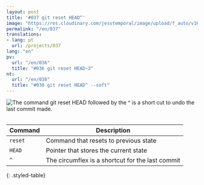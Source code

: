 ```yaml
---
layout: post
title: '#037 git reset HEAD^'
image: "https://res.cloudinary.com/jesstemporal/image/upload/f_auto/v1642878600/gitfichas/en/037/thumbnail_vjzfwl.jpg"
permalink: "/en/037"
translations:
- lang: pt
  url: /projects/037
lang: "en"
pv:
  url: "/en/036"
  title: "#036 git reset HEAD~3"
nt:
  url: "/en/038"
  title: "#038 git reset HEAD^ --soft"
---
```


<img alt="The command git reset HEAD followed by the ^ is a short cut to undo the last commit made." src="https://res.cloudinary.com/jesstemporal/image/upload/v1642878601/gitfichas/en/037/full_dko55b.jpg"><br><br>

| Command | Description |
|---------|-------------|
| `reset` | Command that resets to previous state |
| `HEAD` | Pointer that stores the current state |
| `^` | The circumflex is a shortcut for the last commit |
{: .styled-table}

<!--
<br>
You might also be interested in reading this article:

<a href="https://jtemporal.com/criando-um-novo-branch-e-mudando-pra-ele-com-um-comando/">
  <strong>Criando um novo branch e mudando pra ele com apenas um comando</strong>
</a>
-->